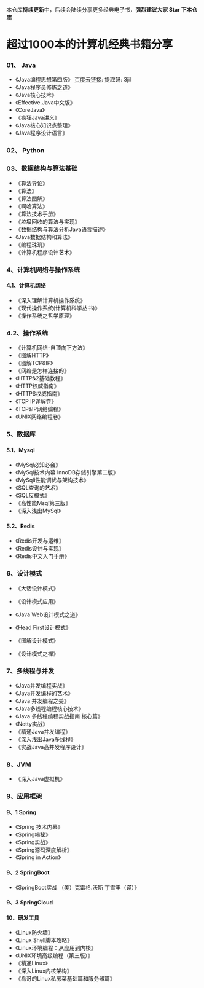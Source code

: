 本仓库**持续更新**中，后续会陆续分享更多经典电子书，**强烈建议大家 Star 下本仓库**


# 超过1000本的计算机经典书籍分享


### 01、 Java

-  《Java编程思想第四版》 [百度云链接](https://pan.baidu.com/s/16bOV1v-YvDWIEPD51LQ9rw):  提取码: 3jil
-  《Java程序员修炼之道》
-  《Java核心技术》
-  《Effective.Java中文版》
-  《CoreJava》
-  《疯狂Java讲义》
-  《Java核心知识点整理》
-  《Java程序设计语言》

### 02、 Python

### 03、数据结构与算法基础

-  《算法导论》
-  《算法》
-  《算法图解》
-  《啊哈算法》
-  《算法技术手册》
-  《垃圾回收的算法与实现》
-  《数据结构与算法分析Java语言描述》
-  《Java数据结构和算法》
-  《编程珠玑》
-  《计算机程序设计艺术》


###  4、计算机网络与操作系统

#### 4.1、计算机网络

-  《深入理解计算机操作系统》
-  《现代操作系统(计算机科学丛书)》
-  《操作系统之哲学原理》

### 4.2、操作系统

-   《计算机网络-自顶向下方法》
-   《图解HTTP》
-   《图解TCP&IP》
-   《网络是怎样连接的》
-   《HTTP&2基础教程》
-   《HTTP权威指南》
-   《HTTPS权威指南》
-   《TCP IP详解卷》
-   《TCP&IP网络编程》
-   《UNIX网络编程卷》


###  5、数据库

#### 5.1、Mysql

- 《MySql必知必会》
- 《MySql技术内幕 InnoDB存储引擎第二版》
- 《MySqli性能调优与架构技术》
- 《SQL查询的艺术》
- 《SQL反模式》
- 《高性能Msql第三版》
- 《深入浅出MySql》

#### 5.2、Redis

- 《Redis开发与运维》
- 《Redis设计与实现》
- 《Redis中文入门手册》

### 6、设计模式

- 《大话设计模式》
- 《设计模式应用》

- 《Java Web设计模式之道》
- 《Head First设计模式》
- 《图解设计模式》
- 《设计模式之禅》

### 7、多线程与并发

- 《Java并发编程实战》
- 《Java并发编程的艺术》
- 《Java 并发编程之美》
- 《Java多线程编程核心技术》
- 《Java 多线程编程实战指南 核心篇》
- 《Netty实战》
- 《精通Java并发编程》
- 《深入浅出Java多线程》
- 《实战Java高并发程序设计》

### 8、JVM

- 《深入Java虚拟机》

### 9、应用框架

#### 9、1 Spring

- 《Spring 技术内幕》
- 《Spring揭秘》
- 《Spring实战》
- 《Spring源码深度解析》
- 《Spring in Action》

#### 9、2 SpringBoot

- 《SpringBoot实战 （美）克雷格.沃斯 丁雪丰（译）》

#### 9、3 SpringCloud


#### 10、研发工具

- 《Linux防火墙》
- 《Linux Shell脚本攻略》
- 《Linux环境编程：从应用到内核》
- 《UNIX环境高级编程（第三版）》
- 《精通Linux》
- 《深入Linux内核架构》
- 《鸟哥的Linux私房菜基础篇和服务器篇》